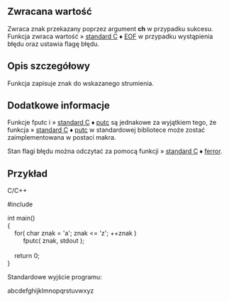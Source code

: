 ## Zwracana wartość

Zwraca znak przekazany poprzez argument **ch** w przypadku sukcesu. Funkcja zwraca wartość » [standard C](https://cpp0x.pl/dokumentacja/?nro=1) ♦ [EOF](https://cpp0x.pl/dokumentacja/?nro=550 "EOF (makro)") w przypadku wystąpienia błędu oraz ustawia flagę błędu.  

## Opis szczegółowy

Funkcja zapisuje znak do wskazanego strumienia.  

## Dodatkowe informacje

Funkcje fputc i » [standard C](https://cpp0x.pl/dokumentacja/?nro=1) ♦ [putc](https://cpp0x.pl/dokumentacja/?nro=329 "putc (funkcja)") są jednakowe za wyjątkiem tego, że funkcja » [standard C](https://cpp0x.pl/dokumentacja/?nro=1) ♦ [putc](https://cpp0x.pl/dokumentacja/?nro=329 "putc (funkcja)") w standardowej bibliotece może zostać zaimplementowana w postaci makra.  
  
Stan flagi błędu można odczytać za pomocą funkcji » [standard C](https://cpp0x.pl/dokumentacja/?nro=1) ♦ [ferror](https://cpp0x.pl/dokumentacja/?nro=449 "ferror (funkcja)").  

## Przykład

C/C++

#include <cstdio>  
  
int main()  
{  
    for( char znak = 'a'; znak <= 'z'; ++znak )  
         fputc( znak, stdout );  
     
    return 0;  
}  

Standardowe wyjście programu:  

abcdefghijklmnopqrstuvwxyz